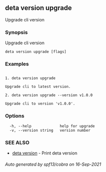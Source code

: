 ## deta version upgrade

Upgrade cli version

### Synopsis

Upgrade cli version

```
deta version upgrade [flags]
```

### Examples

```

1. deta version upgrade

Upgrade cli to latest version.

2. deta version upgrade --version v1.0.0

Upgrade cli to version 'v1.0.0'.
```

### Options

```
  -h, --help             help for upgrade
  -v, --version string   version number
```

### SEE ALSO

* [deta version](deta_version.md)	 - Print deta version

###### Auto generated by spf13/cobra on 16-Sep-2021
